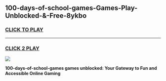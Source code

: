
## 100-days-of-school-games-Games-Play-Unblocked-&-Free-8ykbo
<h3>
<a href="https://premium76.site?title=100-days-of-school-games&ref=24A">CLICK TO PLAY</a></h3>
<hr>

<h3>
<a href="https://premium76.site?title=100-days-of-school-games&ref=24A">CLICK 2 PLAY</a>
  
</h3>

<a href="https://premium76.site?title=100-days-of-school-games&ref=24A"><img src="https://clearcache.store/games.png"></a>


**100-days-of-school-games games unblocked: Your Gateway to Fun and Accessible Online Gaming**
